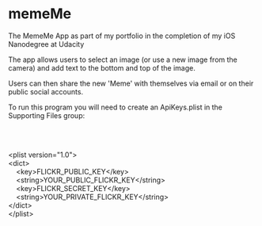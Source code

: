 # memeMe
The MemeMe App as part of my portfolio in the completion of my iOS Nanodegree at Udacity

The app allows users to select an image (or use a new image from the camera) and add text to the bottom and top of the image.

Users can then share the new 'Meme' with themselves via email or on their public social accounts.


To run this program you will need to create an ApiKeys.plist in the Supporting Files group:

<?xml version="1.0" encoding="UTF-8"?> <br/>
<!DOCTYPE plist PUBLIC "-//Apple//DTD PLIST 1.0//EN" "http://www.apple.com/DTDs/PropertyList-1.0.dtd"> <br/>
&lt;plist version="1.0"&gt;<br/>
&lt;dict&gt;<br/>
	&nbsp;&nbsp;&nbsp;&nbsp;&lt;key&gt;FLICKR_PUBLIC_KEY&lt;/key&gt;<br/>
	&nbsp;&nbsp;&nbsp;&nbsp;&lt;string&gt;YOUR_PUBLIC_FLICKR_KEY&lt;/string&gt;<br/>
	&nbsp;&nbsp;&nbsp;&nbsp;&lt;key&gt;FLICKR_SECRET_KEY&lt;/key&gt;<br/>
	&nbsp;&nbsp;&nbsp;&nbsp;&lt;string&gt;YOUR_PRIVATE_FLICKR_KEY&lt;/string&gt;<br/>
&lt;/dict&gt;<br/>
&lt;/plist&gt;<br/>
